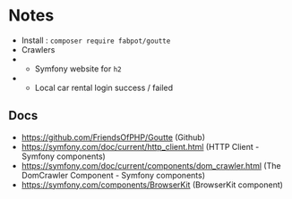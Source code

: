 # Notes

- Install : `composer require fabpot/goutte`
- Crawlers
- - Symfony website for `h2`
- - Local car rental login success / failed

## Docs

- https://github.com/FriendsOfPHP/Goutte (Github)
- https://symfony.com/doc/current/http_client.html (HTTP Client - Symfony components)
- https://symfony.com/doc/current/components/dom_crawler.html (The DomCrawler Component - Symfony components)
- https://symfony.com/components/BrowserKit (BrowserKit component)